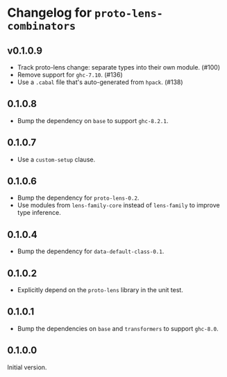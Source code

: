 # Changelog for `proto-lens-combinators`

## v0.1.0.9
- Track proto-lens change: separate types into their own module. (#100)
- Remove support for `ghc-7.10`. (#136)
- Use a `.cabal` file that's auto-generated from `hpack`. (#138)

## 0.1.0.8
- Bump the dependency on `base` to support `ghc-8.2.1`.

## 0.1.0.7
- Use a `custom-setup` clause.

## 0.1.0.6
- Bump the dependency for `proto-lens-0.2`.
- Use modules from `lens-family-core` instead of `lens-family` to improve type
  inference.

## 0.1.0.4
- Bump the dependency for `data-default-class-0.1`.

## 0.1.0.2
- Explicitly depend on the `proto-lens` library in the unit test.

## 0.1.0.1
- Bump the dependencies on `base` and `transformers` to support `ghc-8.0`.

## 0.1.0.0
Initial version.
